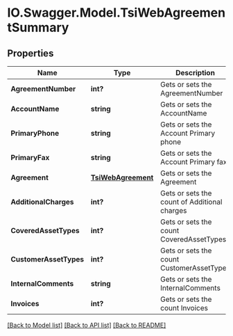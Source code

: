 # IO.Swagger.Model.TsiWebAgreementSummary
## Properties

Name | Type | Description | Notes
------------ | ------------- | ------------- | -------------
**AgreementNumber** | **int?** | Gets or sets the AgreementNumber | [optional] 
**AccountName** | **string** | Gets or sets the  AccountName | [optional] 
**PrimaryPhone** | **string** | Gets or sets the Account Primary phone | [optional] 
**PrimaryFax** | **string** | Gets or sets the  Account Primary fax | [optional] 
**Agreement** | [**TsiWebAgreement**](TsiWebAgreement.md) | Gets or sets the Agreement | [optional] 
**AdditionalCharges** | **int?** | Gets or sets the count of Additional charges | [optional] 
**CoveredAssetTypes** | **int?** | Gets or sets the count CoveredAssetTypes | [optional] 
**CustomerAssetTypes** | **int?** | Gets or sets the count CustomerAssetTypes | [optional] 
**InternalComments** | **string** | Gets or sets the InternalComments | [optional] 
**Invoices** | **int?** | Gets or sets the count Invoices | [optional] 

[[Back to Model list]](../README.md#documentation-for-models) [[Back to API list]](../README.md#documentation-for-api-endpoints) [[Back to README]](../README.md)

